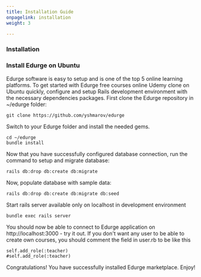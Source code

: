 ```yaml
---
title: Installation Guide
onpagelink: installation
weight: 3

---
```

### Installation

### Install Edurge on Ubuntu

Edurge software is easy to setup and is one of the top 5 online learning platforms. To get started with Edurge free courses online Udemy clone on Ubuntu quickly, configure and setup Rails development environment with the necessary dependencies packages. First clone the Edurge repository in ~/edurge folder:

    git clone https://github.com/yshmarov/edurge

Switch to your Edurge folder and install the needed gems.

    cd ~/edurge
    bundle install

Now that you have successfully configured database connection, run the command to setup and migrate database:

    rails db:drop db:create db:migrate

Now, populate database with sample data:

    rails db:drop db:create db:migrate db:seed

Start rails server available only on localhost in development environment

    bundle exec rails server

You should now be able to connect to Edurge application on http://localhost:3000 - try it out. If you don't want any user to be able to create own courses, you should comment the field in user.rb to be like this

    self.add_role(:teacher)
    #self.add_role(:teacher)
    

Congratulations! You have successfully installed Edurge marketplace. Enjoy!
